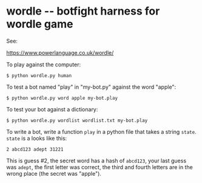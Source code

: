 wordle -- botfight harness for wordle game
==========================================

See:

https://www.powerlanguage.co.uk/wordle/

To play against the computer:

```
$ python wordle.py human
```

To test a bot named "play" in "my-bot.py" against the word "apple":

```
$ python wordle.py word apple my-bot.play
```

To test your bot against a dictionary:

```
$ python wordle.py wordlist wordlist.txt my-bot.play
```

To write a bot, write a function `play` in a python file that takes a
string `state`. `state` is a looks like this:

```2 abcd123 adept 31221```

This is guess #2, the secret word has a hash of `abcd123`, your last guess was
`adept`, the first letter was correct, the third and fourth letters are in the
wrong place (the secret was "apple").

